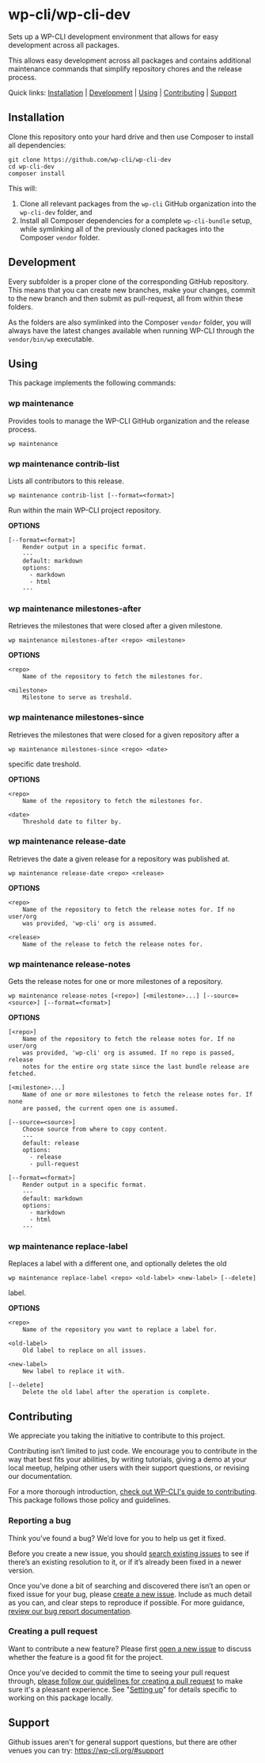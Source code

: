 wp-cli/wp-cli-dev
=================

Sets up a WP-CLI development environment that allows for easy development across all packages.

This allows easy development across all packages and contains additional maintenance commands that simplify repository chores and the release process.



Quick links: [Installation](#installation) | [Development](#development) | [Using](#using) | [Contributing](#contributing) | [Support](#support)

## Installation

Clone this repository onto your hard drive and then use Composer to install all dependencies:

```
git clone https://github.com/wp-cli/wp-cli-dev
cd wp-cli-dev
composer install
```

This will:

1. Clone all relevant packages from the `wp-cli` GitHub organization into the `wp-cli-dev` folder, and
2. Install all Composer dependencies for a complete `wp-cli-bundle` setup, while symlinking all of the previously cloned packages into the Composer `vendor` folder.

## Development

Every subfolder is a proper clone of the corresponding GitHub repository. This means that you can create new branches, make your changes, commit to the new branch and then submit as pull-request, all from within these folders.

As the folders are also symlinked into the Composer `vendor` folder, you will always have the latest changes available when running WP-CLI through the `vendor/bin/wp` executable.

## Using

This package implements the following commands:

### wp maintenance

Provides tools to manage the WP-CLI GitHub organization and the release process.

~~~
wp maintenance
~~~





### wp maintenance contrib-list

Lists all contributors to this release.

~~~
wp maintenance contrib-list [--format=<format>]
~~~

Run within the main WP-CLI project repository.

**OPTIONS**

	[--format=<format>]
		Render output in a specific format.
		---
		default: markdown
		options:
		  - markdown
		  - html
		---



### wp maintenance milestones-after

Retrieves the milestones that were closed after a given milestone.

~~~
wp maintenance milestones-after <repo> <milestone>
~~~

**OPTIONS**

	<repo>
		Name of the repository to fetch the milestones for.

	<milestone>
		Milestone to serve as treshold.



### wp maintenance milestones-since

Retrieves the milestones that were closed for a given repository after a

~~~
wp maintenance milestones-since <repo> <date>
~~~

specific date treshold.

**OPTIONS**

	<repo>
		Name of the repository to fetch the milestones for.

	<date>
		Threshold date to filter by.



### wp maintenance release-date

Retrieves the date a given release for a repository was published at.

~~~
wp maintenance release-date <repo> <release>
~~~

**OPTIONS**

	<repo>
		Name of the repository to fetch the release notes for. If no user/org
		was provided, 'wp-cli' org is assumed.

	<release>
		Name of the release to fetch the release notes for.



### wp maintenance release-notes

Gets the release notes for one or more milestones of a repository.

~~~
wp maintenance release-notes [<repo>] [<milestone>...] [--source=<source>] [--format=<format>]
~~~

**OPTIONS**

	[<repo>]
		Name of the repository to fetch the release notes for. If no user/org
		was provided, 'wp-cli' org is assumed. If no repo is passed, release
		notes for the entire org state since the last bundle release are fetched.

	[<milestone>...]
		Name of one or more milestones to fetch the release notes for. If none
		are passed, the current open one is assumed.

	[--source=<source>]
		Choose source from where to copy content.
		---
		default: release
		options:
		  - release
		  - pull-request

	[--format=<format>]
		Render output in a specific format.
		---
		default: markdown
		options:
		  - markdown
		  - html
		---



### wp maintenance replace-label

Replaces a label with a different one, and optionally deletes the old

~~~
wp maintenance replace-label <repo> <old-label> <new-label> [--delete]
~~~

label.

**OPTIONS**

	<repo>
		Name of the repository you want to replace a label for.

	<old-label>
		Old label to replace on all issues.

	<new-label>
		New label to replace it with.

	[--delete]
		Delete the old label after the operation is complete.

## Contributing

We appreciate you taking the initiative to contribute to this project.

Contributing isn’t limited to just code. We encourage you to contribute in the way that best fits your abilities, by writing tutorials, giving a demo at your local meetup, helping other users with their support questions, or revising our documentation.

For a more thorough introduction, [check out WP-CLI's guide to contributing](https://make.wordpress.org/cli/handbook/contributing/). This package follows those policy and guidelines.

### Reporting a bug

Think you’ve found a bug? We’d love for you to help us get it fixed.

Before you create a new issue, you should [search existing issues](https://github.com/wp-cli/wp-cli-dev/issues?q=label%3Abug%20) to see if there’s an existing resolution to it, or if it’s already been fixed in a newer version.

Once you’ve done a bit of searching and discovered there isn’t an open or fixed issue for your bug, please [create a new issue](https://github.com/wp-cli/wp-cli-dev/issues/new). Include as much detail as you can, and clear steps to reproduce if possible. For more guidance, [review our bug report documentation](https://make.wordpress.org/cli/handbook/bug-reports/).

### Creating a pull request

Want to contribute a new feature? Please first [open a new issue](https://github.com/wp-cli/wp-cli-dev/issues/new) to discuss whether the feature is a good fit for the project.

Once you've decided to commit the time to seeing your pull request through, [please follow our guidelines for creating a pull request](https://make.wordpress.org/cli/handbook/pull-requests/) to make sure it's a pleasant experience. See "[Setting up](https://make.wordpress.org/cli/handbook/pull-requests/#setting-up)" for details specific to working on this package locally.

## Support

Github issues aren't for general support questions, but there are other venues you can try: https://wp-cli.org/#support


